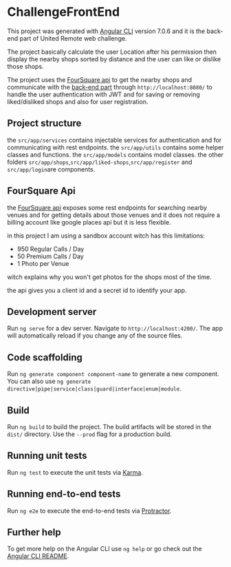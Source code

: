 # ChallengeFrontEnd

This project was generated with [Angular CLI](https://github.com/angular/angular-cli) version 7.0.6 and it is the back-end part of United Remote web challenge.

The project basically calculate the user Location after his permission then display the nearby shops sorted by distance and the user can like or dislike those shops.

The project uses the [FourSquare api](https://developer.foursquare.com/) to get the nearby shops and communicate with the [back-end part](https://github.com/ELMORABITYounes/ChallengeBackEnd) through ``http://localhost:8080/`` to handle the user authentication with JWT and for saving or removing liked/disliked shops and also for user registration.

## Project structure

the `src/app/services` contains injectable services for authentication and for communicating with rest endpoints. 
the `src/app/utils` contains some helper classes and functions.
the `src/app/models` contains model classes.
the other folders `src/app/shops`,`src/app/liked-shops`,`src/app/register` and `src/app/login`are components.

## FourSquare Api

the [FourSquare api](https://developer.foursquare.com/) exposes some rest endpoints for searching nearby venues and for getting details about those venues and it does not require a billing account like google places api but it is less flexible.

in this project I am using a sandbox account witch has this limitations:
* 950 Regular Calls / Day
* 50 Premium Calls / Day
* 1 Photo per Venue

witch explains why you won't get photos for the shops most of the time.

the api gives you a client id and a secret id to identify your app.

## Development server

Run `ng serve` for a dev server. Navigate to `http://localhost:4200/`. The app will automatically reload if you change any of the source files.

## Code scaffolding

Run `ng generate component component-name` to generate a new component. You can also use `ng generate directive|pipe|service|class|guard|interface|enum|module`.

## Build

Run `ng build` to build the project. The build artifacts will be stored in the `dist/` directory. Use the `--prod` flag for a production build.

## Running unit tests

Run `ng test` to execute the unit tests via [Karma](https://karma-runner.github.io).

## Running end-to-end tests

Run `ng e2e` to execute the end-to-end tests via [Protractor](http://www.protractortest.org/).

## Further help

To get more help on the Angular CLI use `ng help` or go check out the [Angular CLI README](https://github.com/angular/angular-cli/blob/master/README.md).
